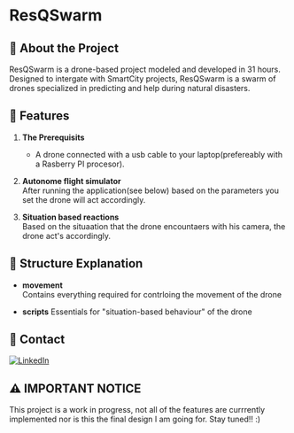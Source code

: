 # ResQSwarm


🚀 About the Project  
---------------------------------------------------------------------------------------------------------------------------------------------------------------------------------------------------------------
ResQSwarm is a drone-based project modeled and developed in 31 hours. Designed to intergate with SmartCity projects, ResQSwarm is a swarm of drones specialized in predicting and help during natural disasters.

🔬 Features  
---------------------------------------------------------------------------------------------------------------------------------------------------------------------------------------------------------------
1. **The Prerequisits**  
    - A drone connected with a usb cable to your laptop(prefereably with a Rasberry PI procesor).
      
2. **Autonome flight simulator**  
   After running the application(see below) based on the parameters you set the drone will act accordingly.

3. **Situation based reactions**  
   Based on the situaation that the drone encountaers with his camera, the drone act's accordingly.

📙 Structure Explanation  
---------------------------------------------------------------------------------------------------------------------------------------------------------------------------------------------------------------
- **movement**  
  Contains everything required for contrloing the movement of the drone
  
- **scripts**
  Essentials for "situation-based behaviour" of the drone


📧 Contact
---------------------------------------------------------------------------------------------------------------------------------------------------------------------------------------------------------------

[![LinkedIn](https://img.shields.io/badge/LinkedIn-Profile-blue?style=flat&logo=linkedin)](https://www.linkedin.com/in/matej-brodarac-b866562ba/)

⚠️ **IMPORTANT NOTICE**
---------------------------------------------------------------------------------------------------------------------------------------------------------------------------------------------------------------
This project is a work in progress, not all of the features are currrently implemented nor is this the final design I am going for. Stay tuned!! :)


